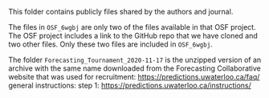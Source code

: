 This folder contains publicly files shared by the authors and journal.

The files in `OSF_6wgbj` are only two of the files available in that OSF project.
The OSF project includes a link to the GitHub repo that we have cloned and two other files.
Only these two files are included in `OSF_6wgbj`. 

The folder `Forecasting_Tournament_2020-11-17` is the unzipped version of an 
archive with the same name downloaded from the Forecasting Collaborative website 
that was used for recruitment: https://predictions.uwaterloo.ca/faq/ 
general instructions: step 1: https://predictions.uwaterloo.ca/instructions/ 

